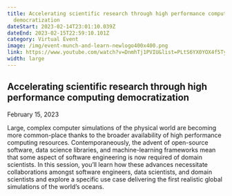 ```yaml
---
title: Accelerating scientific research through high performance computing
  democratization
dateStart: 2023-02-14T23:01:10.039Z
dateEnd: 2023-02-15T22:59:10.101Z
category: Virtual Event
image: /img/event-munch-and-learn-newlogo400x400.png
link: https://www.youtube.com/watch?v=DnmhTj1PVIU&list=PLtS6YX0YOX4f5TyRI7jUdjm7D9H4laNlF
width: large
---
```

## Accelerating scientific research through high performance computing democratization

February 15, 2023

Large, complex computer simulations of the physical world are becoming more common-place thanks to the broader availability of high performance computing resources. Contemporaneously, the advent of open-source software, data science libraries, and machine-learning frameworks mean that some aspect of software engineering is now required of domain scientists. In this session, you’ll learn how these advances necessitate collaborations amongst software engineers, data scientists, and domain scientists and explore a specific use case delivering the first realistic global simulations of the world’s oceans.
